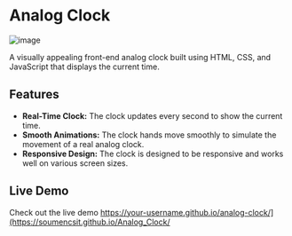# Analog Clock
![image](https://github.com/user-attachments/assets/b01af360-cabb-4e06-8840-64b82fbd36fb)

A visually appealing front-end analog clock built using HTML, CSS, and JavaScript that displays the current time.

## Features

- **Real-Time Clock:** The clock updates every second to show the current time.
- **Smooth Animations:** The clock hands move smoothly to simulate the movement of a real analog clock.
- **Responsive Design:** The clock is designed to be responsive and works well on various screen sizes.

## Live Demo

Check out the live demo https://your-username.github.io/analog-clock/](https://soumencsit.github.io/Analog_Clock/

